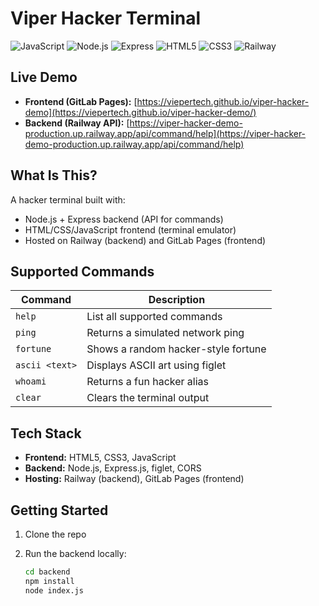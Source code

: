 # Viper Hacker Terminal

![JavaScript](https://img.shields.io/badge/JavaScript-F7DF1E?style=flat&logo=javascript&logoColor=black)
![Node.js](https://img.shields.io/badge/Node.js-339933?style=flat&logo=node.js&logoColor=white)
![Express](https://img.shields.io/badge/Express-000000?style=flat&logo=express&logoColor=white)
![HTML5](https://img.shields.io/badge/HTML5-E34F26?style=flat&logo=html5&logoColor=white)
![CSS3](https://img.shields.io/badge/CSS3-1572B6?style=flat&logo=css3&logoColor=white)
![Railway](https://img.shields.io/badge/Railway-0B0D0E?style=flat&logo=railway&logoColor=white)


## Live Demo

- **Frontend (GitLab Pages):** [https://viepertech.github.io/viper-hacker-demo](https://viepertech.github.io/viper-hacker-demo/)
- **Backend (Railway API):** [https://viper-hacker-demo-production.up.railway.app/api/command/help](https://viper-hacker-demo-production.up.railway.app/api/command/help)



## What Is This?

A hacker terminal built with:

- Node.js + Express backend (API for commands)
- HTML/CSS/JavaScript frontend (terminal emulator)
- Hosted on Railway (backend) and GitLab Pages (frontend)



## Supported Commands

| Command        | Description                            |
|----------------|----------------------------------------|
| `help`         | List all supported commands            |
| `ping`         | Returns a simulated network ping       |
| `fortune`      | Shows a random hacker-style fortune    |
| `ascii <text>` | Displays ASCII art using figlet        |
| `whoami`       | Returns a fun hacker alias             |
| `clear`        | Clears the terminal output             |



## Tech Stack

- **Frontend:** HTML5, CSS3, JavaScript
- **Backend:** Node.js, Express.js, figlet, CORS
- **Hosting:** Railway (backend), GitLab Pages (frontend)



## Getting Started

1. Clone the repo
2. Run the backend locally:
   
   ```bash
   cd backend
   npm install
   node index.js
   ```
